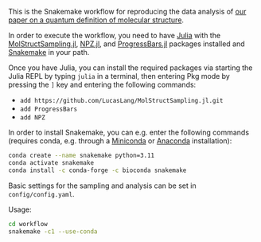 This is the Snakemake workflow for reproducing the data analysis of [our paper on a quantum definition of molecular structure](https://doi.org/10.26434/chemrxiv-2023-mrxng).

In order to execute the workflow, you need to have [Julia](https://julialang.org/) with the [MolStructSampling.jl](https://github.com/LucasLang/MolStructSampling.jl/), [NPZ.jl](https://www.juliapackages.com/p/npz), and [ProgressBars.jl](https://www.juliapackages.com/p/progressbars) packages installed and [Snakemake](https://snakemake.readthedocs.io) in your path.

Once you have Julia, you can install the required packages via starting the Julia REPL by typing `julia` in a terminal, then entering Pkg mode by pressing the `]` key and entering the following commands:
- `add https://github.com/LucasLang/MolStructSampling.jl.git`
- `add ProgressBars`
- `add NPZ`

In order to install Snakemake, you can e.g. enter the following commands (requires conda, e.g. through a [Miniconda](https://docs.conda.io/en/latest/miniconda.html) or [Anaconda](https://docs.anaconda.com/free/anaconda/install/) installation):
```bash
conda create --name snakemake python=3.11
conda activate snakemake
conda install -c conda-forge -c bioconda snakemake
```

Basic settings for the sampling and analysis can be set in `config/config.yaml`.

Usage:
```bash
cd workflow
snakemake -c1 --use-conda
```
